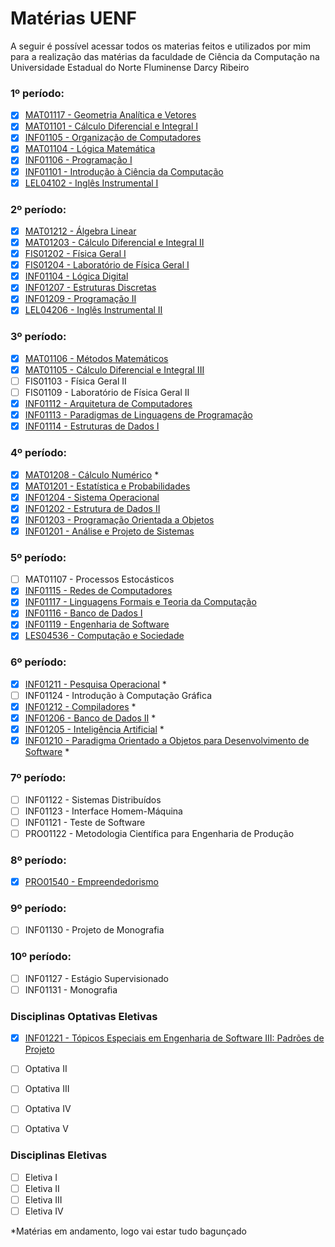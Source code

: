 # Matérias UENF

A seguir é possível acessar todos os materias feitos e utilizados por mim para a realização das matérias da faculdade de Ciência da Computação na Universidade Estadual do Norte Fluminense Darcy Ribeiro

### 1º período:
- [x] [MAT01117 - Geometria Analítica e Vetores](./Geometria%20Analítica%20e%20Vetores/README.md)
- [x] [MAT01101 - Cálculo Diferencial e Integral I](./Cálculo%20Diferencial%20e%20Integral%20I/README.md)
- [x] [INF01105 - Organização de Computadores](./Organização%20de%20Computadores/README.md)
- [x] [MAT01104 - Lógica Matemática](./Lógica%20Matemática/README.md)
- [x] [INF01106 - Programação I](./Programação%20I/README.md)
- [x] [INF01101 - Introdução à Ciência da Computação](./Introdução%20à%20Ciência%20da%20Computação/README.md)
- [x] [LEL04102 - Inglês Instrumental I](./Inglês%20Instrumental%20I/README.md)

### 2º período:
- [x] [MAT01212 - Álgebra Linear](./Álgebra%20Linear/README.md)
- [x] [MAT01203 - Cálculo Diferencial e Integral II](./Cálculo%20Diferencial%20e%20Integral%20II/README.md)
- [x] [FIS01202 - Física Geral I](./Física%20Geral%20I/README.md)
- [x] [FIS01204 - Laboratório de Física Geral I](./Laboratório%20de%20Física%20Geral%20I/README.md)
- [x] [INF01104 - Lógica Digital](./Lógica%20Digital/README.md)
- [x] [INF01207 - Estruturas Discretas](./Estruturas%20Discretas/README.md)
- [x] [INF01209 - Programação II](./Programação%20II/README.md)
- [x] [LEL04206 - Inglês Instrumental II](./Inglês%20Instrumental%20II/README.md)

### 3º período:
- [x] [MAT01106 - Métodos Matemáticos](./Métodos%20Matemáticos/README.md) 
- [x] [MAT01105 - Cálculo Diferencial e Integral III](./Cálculo%20Diferencial%20e%20Integral%20III/README.md)
- [ ] FIS01103 - Física Geral II
- [ ] FIS01109 - Laboratório de Física Geral II
- [x] [INF01112 - Arquitetura de Computadores](./Arquitetura%20de%20Computadores/README.md)
- [x] [INF01113 - Paradigmas de Linguagens de Programação](./Paradigmas%20de%20Linguagens%20de%20Programação/README.md)
- [x] [INF01114 - Estruturas de Dados I](./Estrutura%20de%20Dados%20I/README.md)

### 4º período:
- [x] [MAT01208 - Cálculo Numérico](./Calculo%20Numerico/) *
- [x] [MAT01201 - Estatística e Probabilidades](./Estatística%20e%20Probabilidades/README.md)
- [x] [INF01204 - Sistema Operacional](./Sistema%20Operacional/README.md)
- [x] [INF01202 - Estrutura de Dados II](./Estrutura%20de%20Dados%20II/README.md)
- [x] [INF01203 - Programação Orientada a Objetos](./Programação%20Orientada%20a%20Objetos/README.md)
- [x] [INF01201 - Análise e Projeto de Sistemas](./Análise%20e%20Projeto%20de%20Sistemas/README.md)

### 5º período:
- [ ] MAT01107 - Processos Estocásticos
- [x] [INF01115 - Redes de Computadores](./Redes%20de%20Computadores/README.md)
- [x] [INF01117 - Linguagens Formais e Teoria da Computação](./Linguagens%20Formais%20e%20Teoria%20da%20Computação/README.md)
- [x] [INF01116 - Banco de Dados I](./Banco%20de%20Dados%20I/README.md)
- [x] [INF01119 - Engenharia de Software](./Engenharia%20de%20Software/README.md)
- [x] [LES04536 - Computação e Sociedade](./Computação%20e%20Sociedade/README.md)

### 6º período:
- [x] [INF01211 - Pesquisa Operacional](./Pesquisa%20Operacional/) *
- [ ] INF01124 - Introdução à Computação Gráfica
- [x] [INF01212 - Compiladores](./Compiladores/) *
- [x] [INF01206 - Banco de Dados II](./Banco%20de%20Dados%20II/) *
- [x] [INF01205 - Inteligência Artificial](./Inteligência%20Artificial/) *
- [x] [INF01210 - Paradigma Orientado a Objetos para Desenvolvimento de Software](./Paradigma%20Orientado%20a%20Objetos%20para%20Desenvolvimento%20de%20Software/README.md) *
  
### 7º período:
- [ ] INF01122 - Sistemas Distribuídos
- [ ] INF01123 - Interface Homem-Máquina 
- [ ] INF01121 - Teste de Software
- [ ] PRO01122 - Metodologia Científica para Engenharia de Produção

### 8º período:
- [x] [PRO01540 - Empreendedorismo](./Empreendedorismo/README.md)

### 9º período:
- [ ] INF01130 - Projeto de Monografia

### 10º período:
- [ ] INF01127 - Estágio Supervisionado
- [ ] INF01131 - Monografia

### Disciplinas Optativas Eletivas
- [x] [INF01221 - Tópicos Especiais em Engenharia de Software III: Padrões de Projeto](./Tópicos%20Especiais%20em%20Engenharia%20de%20Software%20III%20Padrões%20de%20Projeto/README.md)
- [ ] Optativa II
- [ ] Optativa III
- [ ] Optativa IV
- [ ] Optativa V


### Disciplinas Eletivas
- [ ] Eletiva I
- [ ] Eletiva II
- [ ] Eletiva III
- [ ] Eletiva IV

*Matérias em andamento, logo vai estar tudo bagunçado